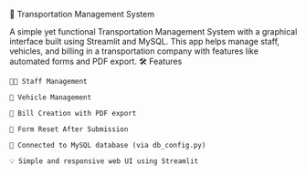 🚚 Transportation Management System

A simple yet functional Transportation Management System with a graphical interface built using Streamlit and MySQL. This app helps manage staff, vehicles, and billing in a transportation company with features like automated forms and PDF export.
🛠 Features

    🧑‍💼 Staff Management

    🚐 Vehicle Management

    🧾 Bill Creation with PDF export

    🔄 Form Reset After Submission

    💾 Connected to MySQL database (via db_config.py)

    💡 Simple and responsive web UI using Streamlit
